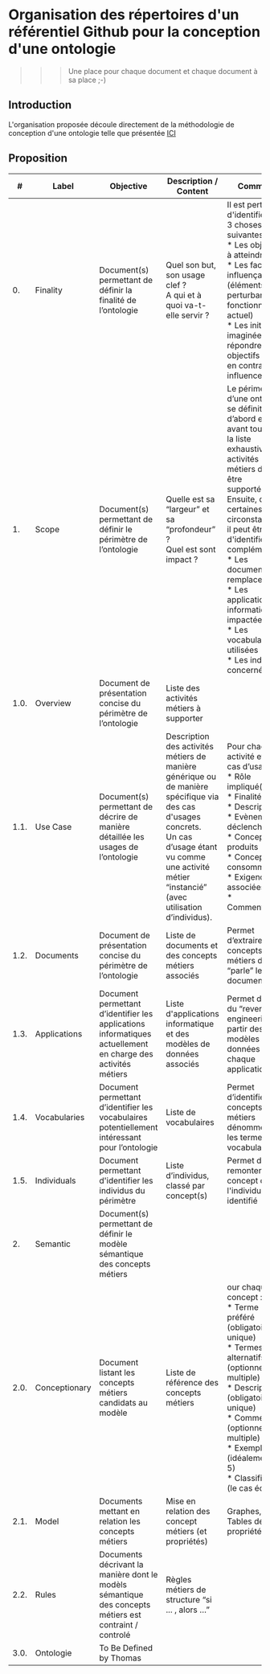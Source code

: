# Organisation des répertoires d'un référentiel Github pour la conception d'une ontologie
>>> Une place pour chaque document et chaque document à sa place ;-)

Introduction
-
L'organisation proposée découle directement de la méthodologie de conception d'une ontologie telle que présentée <a href="https://docs.google.com/document/d/10uLIh04yptZ8NwRA6wBGdvEjfF96tPkB1S0ggKmjw8o">ICI</a>

Proposition
-
<table>
    <thead>
        <tr>
            <th>#</th>
            <th>Label</th>
            <th>Objective</th>
            <th>Description / Content</th>
            <th>Comment</th>
        </tr>
    </thead>
    <tbody>
        <tr>
            <td>0.</td>
            <td>Finality</td>
            <td>Document(s) permettant de définir la finalité de l’ontologie</td>
            <td>Quel son but, son usage clef ?</br>A qui et à quoi va-t-elle servir ?</td>
            <td>Il est pertinent d'identifier les  3  choses suivantes :
</br>* Les objectifs à atteindre
</br>* Les facteurs influençants (éléments perturbants le fonctionnement actuel)
</br>* Les initiatives imaginées pour répondre aux objectifs  tout en contrant les influences</td>
        </tr>
        <tr>
            <td>1.</td>
            <td>Scope</td>
            <td>Document(s) permettant de définir le périmètre de l’ontologie</td>
            <td>Quelle est sa “largeur” et sa “profondeur” ?</br>Quel est sont impact ?</td>
            <td>Le périmètre d’une ontologie se définit d’abord et avant tout par la liste exhaustive des activités métiers devant être supportées.</br>
Ensuite, dans certaines circonstances, il peut être utile d'identifier en complément :
</br>* Les documents à remplacer
</br>* Les applications informatiques impactées
</br>* Les vocabulaires utilisées
</br>* Les individus concernés</td>
        </tr>
         <tr>
            <td>1.0.</td>
            <td>Overview</td>
            <td>Document de présentation concise du périmètre de l’ontologie</td>
            <td>Liste des activités métiers à supporter</td>
            <td></td>
        </tr>
        <tr>
            <td>1.1.</td>
            <td>Use Case</td>
            <td>Document(s) permettant de décrire de manière détaillée les usages de l’ontologie</td>
            <td>Description des activités métiers de manière générique ou de manière spécifique via des cas d'usages concrets.</br>Un cas d’usage étant vu comme une activité métier “instancié” (avec utilisation d’individus).
</td>
            <td>Pour chaque activité et/ou cas d’usage : 
</br>* Rôle impliqué(s)
</br>* Finalité
</br>* Description
</br>* Evènement déclencheur
</br>* Concepts produits
</br>* Concepts consommés
</br>* Exigences associées
</br>* Commentaires
</td>
        </tr>
        <tr>
            <td>1.2.</td>
            <td>Documents</td>
            <td>Document de présentation concise du périmètre de l’ontologie</td>
            <td>Liste de documents et des concepts métiers associés</td>
            <td>Permet d’extraire les concepts métiers dont “parle” les documents</td>
        </tr>
        <tr>
            <td>1.3.</td>
            <td>Applications</td>
            <td>Document permettant d’identifier les applications informatiques  actuellement en charge des activités métiers</td>
            <td>Liste d'applications informatique et des modèles de données associés</td>
            <td>Permet de faire du “reverse engineering” à partir des modèles de données de chaque application</td>
        </tr>
        <tr>
            <td>1.4.</td>
            <td>Vocabularies</td>
            <td>Document permettant d’identifier les vocabulaires potentiellement intéressant pour l’ontologie</td>
            <td>Liste de vocabulaires</td>
            <td>Permet d’identifier les concepts métiers dénommé par les termes du vocabulaire</td>
        <tr>
            <td>1.5.</td>
            <td>Individuals</td>
            <td>Document  permettant  d'identifier les individus du périmètre</td>
            <td>Liste d’individus, classé par concept(s)</td>
            <td>Permet de remonter au concept depuis l'individu identifié</td>
        </tr>
         <tr>
            <td>2.</td>
            <td>Semantic</td>
            <td>Document(s) permettant de définir le modèle sémantique des concepts métiers</td>
            <td></td>
            <td></td>
        </tr>
        <tr>
            <td>2.0.</td>
            <td>Conceptionary</td>
            <td>Document listant les concepts métiers candidats au modèle</td>
            <td>Liste de référence des concepts métiers</td>
            <td>our chaque concept : 
</br>* Terme préféré (obligatoire / unique)
</br>* Termes alternatifs (optionnel / multiple)
</br>* Description (obligatoire / unique)
</br>* Commentaire (optionnel / multiple)
</br>* Exemples (idéalement 3 à 5)
</br>* Classification (le cas échant)
</td>
        </tr>
        <tr>
            <td>2.1.</td>
            <td>Model</td>
            <td>Documents mettant en relation les concepts métiers</td>
            <td>Mise en relation des concept métiers (et propriétés)</td>
            <td>Graphes, Tables de propriétés, ...</td>
        </tr>
        <tr>
            <td>2.2.</td>
            <td>Rules</td>
            <td>Documents décrivant la manière dont le modèls sémantique des concepts métiers est contraint / controlé</td>
            <td>Règles métiers de structure “si ... , alors …”</td>
            <td></td>
        </tr>
        <tr>
            <td>3.0.</td>
            <td>Ontologie</td>
            <td>To Be Defined by Thomas</td>
            <td></td>
            <td></td>
        </tr>
    </tbody>
</table>

